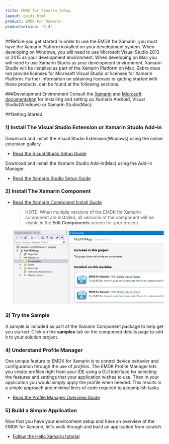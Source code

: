 ```yaml
---
title: EMDK for Xamarin Setup
layout: guide.html
product: EMDK For Xamarin
productversion: '2.4'
---
```


##Before you get started
In order to use the EMDK for Xamarin, you must have the Xamarin Platform installed on your development system. When developing on Windows, you will need to use Microsoft Visual Studio 2013 or 2015 as your development environment. When developing on Mac you will need to use Xamarin Studio as your development environment. Xamarin Studio will be installed as part of the Xamarin Platform on Mac.  Zebra does not provide licenses for Microsoft Visual Studio or licenses for Xamarin Platform. Further information on obtaining licenses or getting started with these products, can be found at the following sections.

###Development Environment
Consult the [Xamarin](http://developer.xamarin.com/guides/android/getting_started/) and [Microsoft documentation](https://www.visualstudio.com/downloads/download-visual-studio-vs) for installing and setting up Xamarin.Android, Visual Studio(Windows) or Xamarin Studio(Mac):





##Getting Started
### 1) Install The Visual Studio Extension or Xamarin Studio Add-in

Download and install the Visual Studio Extension(Windows) using the online extension gallery.

- [Read the Visual Studio Setup Guide](/emdk-for-xamarin/2-4/guide/vs/setup)


Download and install the Xamarin Studio Add-in(Mac) using the Add-in Manager.

- [Read the Xamarin Studio Setup Guide](/emdk-for-xamarin/2-4/guide/xs/setup)


### 2) Install The Xamarin Component

- [Read the Xamarin Component Install Guide](/emdk-for-xamarin/2-4/guide/component/install)

    >NOTE: When multiple versions of the EMDK for Xamarin component are installed, all versions of the component will be visible in the **Edit Components** screen for your project.
    
	![img](../../images/component/add.jpg)


### 3) Try the Sample
A sample is included as part of the Xamarin Component package to help get you started. Click on the **samples** tab on the component details page to add it to your solution project.


### 4) Understand Profile Manager
One unique feature to EMDK for Xamarin is to control device behavior and configuration through the use of *profiles*. The EMDK Profile Manager lets you create profiles right from your IDE using a GUI interface for selecting the features and settings that your application wishes to use. Then in your application you would simply apply the profile when needed. This results in a simple approach and minimal lines of code required to accomplish tasks

- [Read the Profile Manager Overview Guide](/emdk-for-xamarin/2-4/guide/profile-manager)

### 5) Build a Simple Application
Now that you have your environment setup and have an overview of the EMDK for Xamarin, let's walk through and build an application from scratch.

- [Follow the Hello Xamarin tutorial](/emdk-for-xamarin/2-4/tutorial/helloxamarin)

<div style="display:none">
<!-- this section used in Xamarin gettingstarted.md for component packaging -->
### 6) Check out our docs
We have a lot more resources for you to benefit from:

- API reference
- Developer Guides
- Tutorials
- Videos
- More Samples
- [More docs online](http://emdk.github.io/xamarin-docs/edge)
</div>













